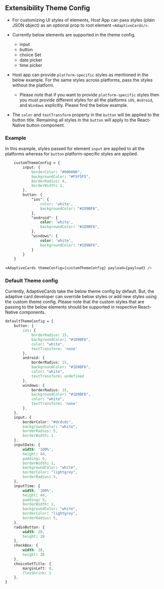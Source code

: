 ## Extensibility Theme Config
* For customizing UI styles of elements, Host App can pass styles (plain JSON object) as an optional prop to root element `<AdaptiveCards/>`.

* Currently below elements are supported in the theme config.
    * input 
    * button
    * choice Set
    * date picker
    * time picker

* Host app can provide `platform-specific` styles as mentioned in the below example. For the same styles across platforms, pass the styles without the platform. 
    * Please note that if you want to provide `platform-specific` styles then you must provide different styles for all the platforms `iOS`, `Android`, and `Windows` explicitly. Please find the below example.

* The `color` and `textTransform` property in the `button` will be applied to the button title. Remaining all styles in the `button` will apply to the React-Native button component.


### Example
In this example, styles passed for element `input` are applied to all the platforms whereas for `button` platform-specific styles are applied. 
```css
    customThemeConfig = {
        input: {
            borderColor: "#000000",
            backgroundColor: "#F5F5F5",
            borderRadius: 4,
            borderWidth: 1,
        },
        button: {
            "ios": {
                color: 'white',
                backgroundColor: "#1D9BF6",
            },
            "android": {
                color: 'white',
                backgroundColor: "#1D9BF6",
            },
            "windows": {
                color: 'white',
                backgroundColor: "#1D9BF6",
            }
        }
    }
    
<AdaptiveCards themeConfig={customThemeConfig} payload={payload} />
```

### Default Theme config

Currently, AdaptiveCards take the below theme config by default. But, the adaptive card developer can override below styles or add new styles using the custom theme config. Please note that the custom styles that are passing to the below elements should be supported in respective React-Native components. 

```css
defaultThemeConfig = {
    button: {
        ios: {
            borderRadius: 15,
            backgroundColor: "#1D9BF6",
            color: "white",
            textTransform: 'none'
        },
        android: {
            borderRadius: 15,
            backgroundColor: "#1D9BF6",
            color: "white",
            textTransform: undefined
        },
        windows: {
            borderRadius: 15,
            backgroundColor: "#1D9BF6",
            color: "white",
            textTransform: 'none'
        },
    },
    input: {
        borderColor: "#dcdcdc",
        backgroundColor: "white",
        borderRadius: 5,
        borderWidth: 1
    },
    inputDate: {
        width: '100%',
        height: 44,
        padding: 5,
        borderWidth: 1,
        backgroundColor: "white",
        borderColor: "lightgrey",
        borderRadius: 5,
    },
    inputTime: {
        width: '100%',
        height: 44,
        padding: 5,
        borderWidth: 1,
        backgroundColor: "white",
        borderColor: "lightgrey",
        borderRadius: 5,
    },
    radioButton: {
        width: 28,
        height: 28
    },
    checkBox: {
        width: 28,
        height: 28
    },
    choiceSetTitle: {
        marginLeft: 8,
        flexShrink: 1
    },
}
```